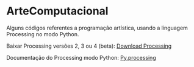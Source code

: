 # ArteComputacional
Alguns códigos referentes a programação artística, usando a linguagem Processing no modo Python.

Baixar Processing versões 2, 3 ou 4 (beta): [Download Processing](https://processing.org/download)

Documentação do Processing modo Python: [Py.processing](https://py.processing.org/)

